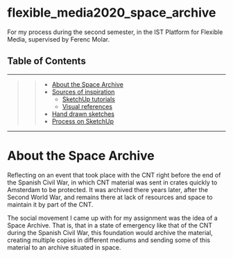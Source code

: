 # flexible_media2020_space_archive
 For my process during the second semester, in the IST Platform for Flexible Media, supervised by Ferenc Molar.

## Table of Contents
---
>> - [About the Space Archive](#about-the-space-archive)
>> - [Sources of inspiration](#sources-of-inspiration)
>>    - [SketchUp tutorials](#sketchup-tutorials)
>>    - [Visual references](#visual-references)
>> - [Hand drawn sketches](#hand-drawn-sketches)
>> - [Process on SketchUp](#process-on-sketchup)

----


# About the Space Archive

Reflecting on an event that took place with the CNT right before the end of the Spanish Civil War, in which CNT material was sent in crates quickly to Amsterdam to be protected. It was archived there years later, after the Second World War, and remains there at lack of resources and space to maintain it by part of the CNT.

The social movement I came up with for my assignment was the idea of a Space Archive. That is, that in a state of emergency like that of the CNT during the Spanish Civil War, this foundation would archive the material, creating multiple copies in different mediums and sending some of this material to an archive situated in space.
